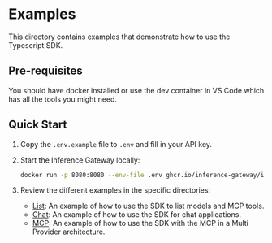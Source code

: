 # Examples

This directory contains examples that demonstrate how to use the Typescript SDK.

## Pre-requisites

You should have docker installed or use the dev container in VS Code which has all the tools you might need.

## Quick Start

1. Copy the `.env.example` file to `.env` and fill in your API key.

2. Start the Inference Gateway locally:

   ```bash
   docker run -p 8080:8080 --env-file .env ghcr.io/inference-gateway/inference-gateway:latest
   ```

3. Review the different examples in the specific directories:

   - [List](./list): An example of how to use the SDK to list models and MCP tools.
   - [Chat](./chat): An example of how to use the SDK for chat applications.
   - [MCP](./mcp): An example of how to use the SDK with the MCP in a Multi Provider architecture.
